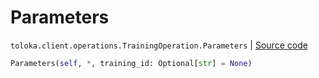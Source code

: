 # Parameters
`toloka.client.operations.TrainingOperation.Parameters` | [Source code](https://github.com/Toloka/toloka-kit/blob/v1.1.4/src/client/operations.py#L199)

```python
Parameters(self, *, training_id: Optional[str] = None)
```

